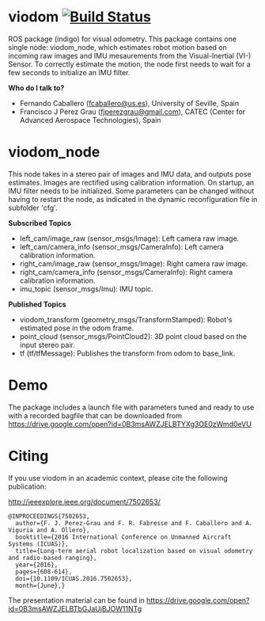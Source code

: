 # viodom [![Build Status](https://travis-ci.org/fjperezgrau/viodom.svg?branch=master)](https://travis-ci.org/fjperezgrau/viodom)
ROS package (indigo) for visual odometry. This package contains one single node: viodom_node, which estimates robot motion based on incoming raw images and IMU mesaurements from the Visual-Inertial (VI-) Sensor. To correctly estimate the motion, the node first needs to wait for a few seconds to initialize an IMU filter.

**Who do I talk to?**
* Fernando Caballero (fcaballero@us.es), University of Seville, Spain
* Francisco J Perez Grau (fjperezgrau@gmail.com), CATEC (Center for Advanced Aerospace Technologies), Spain

# viodom_node
This node takes in a stereo pair of images and IMU data, and outputs pose estimates. Images are rectified using calibration information. On startup, an IMU filter needs to be initialized. Some parameters can be changed without having to restart the node, as indicated in the dynamic reconfiguration file in subfolder 'cfg'.

**Subscribed Topics**
* left_cam/image_raw (sensor_msgs/Image): Left camera raw image. 
* left_cam/camera_info (sensor_msgs/CameraInfo): Left camera calibration information. 
* right_cam/image_raw (sensor_msgs/Image): Right camera raw image. 
* right_cam/camera_info (sensor_msgs/CameraInfo): Right camera calibration information. 
* imu_topic (sensor_msgs/Imu): IMU topic. 

**Published Topics**
* viodom_transform (geometry_msgs/TransformStamped): Robot's estimated pose in the odom frame. 
* point_cloud (sensor_msgs/PointCloud2): 3D point cloud based on the input stereo pair. 
* tf (tf/tfMessage): Publishes the transform from odom to base_link. 

# Demo
The package includes a launch file with parameters tuned and ready to use with a recorded bagfile that can be downloaded from https://drive.google.com/open?id=0B3msAWZJELBTYXg3OE0zWmd0eVU

# Citing
If you use viodom in an academic context, please cite the following publication:

http://ieeexplore.ieee.org/document/7502653/

```
@INPROCEEDINGS{7502653,
  author={F. J. Perez-Grau and F. R. Fabresse and F. Caballero and A. Viguria and A. Ollero},
  booktitle={2016 International Conference on Unmanned Aircraft Systems (ICUAS)},
  title={Long-term aerial robot localization based on visual odometry and radio-based ranging},
  year={2016},
  pages={608-614},
  doi={10.1109/ICUAS.2016.7502653},
  month={June},}
```

The presentation material can be found in https://drive.google.com/open?id=0B3msAWZJELBTbGJaUjBJOW11NTg

